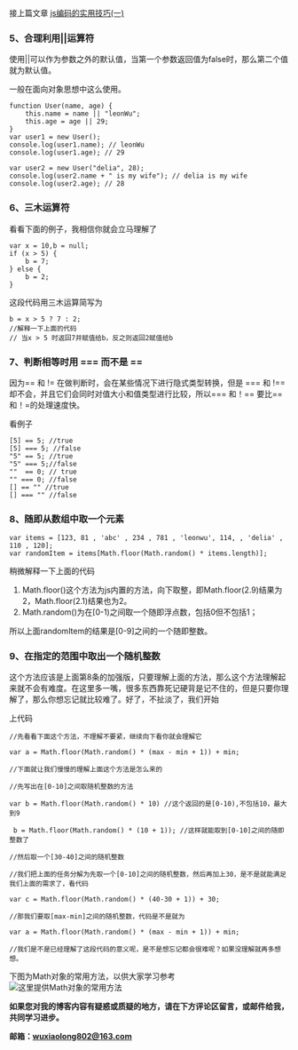 接上篇文章
[js编码的实用技巧(一)](http://blog.csdn.net/wxl1555/article/details/78711991)

### 5、合理利用||运算符

使用||可以作为参数之外的默认值，当第一个参数返回值为false时，那么第二个值就为默认值。

一般在面向对象思想中这么使用。
```
function User(name, age) {
    this.name = name || "leonWu";
    this.age = age || 29;
}
var user1 = new User();
console.log(user1.name); // leonWu
console.log(user1.age); // 29
 
var user2 = new User("delia", 28);
console.log(user2.name + " is my wife"); // delia is my wife
console.log(user2.age); // 28
```

### 6、三木运算符
看看下面的例子，我相信你就会立马理解了

```
var x = 10,b = null;
if (x > 5) {
    b = 7;
} else {
    b = 2;
}
```
这段代码用三木运算简写为

```
b = x > 5 ? 7 : 2;
//解释一下上面的代码
// 当x > 5 时返回7并赋值给b，反之则返回2赋值给b
```

### 7、判断相等时用 === 而不是 ==
因为== 和 != 在做判断时，会在某些情况下进行隐式类型转换，但是 === 和 !== 却不会，并且它们会同时对值大小和值类型进行比较，所以=== 和！== 要比== 和！=的处理速度快。

看例子


```
[5] == 5; //true
[5] === 5; //false
"5" == 5; //true
"5" === 5;//false
""  == 0; // true
"" === 0; //false
[] == "" //true
[] === "" //false

```
### 8、随即从数组中取一个元素

```
var items = [123, 81 , 'abc' , 234 , 781 , 'leonwu', 114, , 'delia' , 110 , 120];
var randomItem = items[Math.floor(Math.random() * items.length)];

```
稍微解释一下上面的代码

1. Math.floor()这个方法为js内置的方法，向下取整，即Math.floor(2.9)结果为2，Math.floor(2.1)结果也为2。
2. Math.random()为在[0-1)之间取一个随即浮点数，包括0但不包括1；

所以上面randomItem的结果是[0-9]之间的一个随即整数。

### 9、在指定的范围中取出一个随机整数
这个方法应该是上面第8条的加强版，只要理解上面的方法，那么这个方法理解起来就不会有难度。在这里多一嘴，很多东西靠死记硬背是记不住的，但是只要你理解了，那么你想忘记就比较难了。好了，不扯淡了，我们开始

上代码

```
//先看看下面这个方法，不理解不要紧，继续向下看你就会理解它

var a = Math.floor(Math.random() * (max - min + 1)) + min; 

//下面就让我们慢慢的理解上面这个方法是怎么来的

//先写出在[0-10]之间取随机整数的方法

var b = Math.floor(Math.random() * 10) //这个返回的是[0-10),不包括10，最大到9

 b = Math.floor(Math.random() * (10 + 1)); //这样就能取到[0-10]之间的随即整数了

//然后取一个[30-40]之间的随机整数

//我们把上面的任务分解为先取一个[0-10]之间的随机整数，然后再加上30，是不是就能满足我们上面的需求了，看代码

var c = Math.floor(Math.random() * (40-30 + 1)) + 30;

//那我们要取[max-min]之间的随机整数，代码是不是就为

var a = Math.floor(Math.random() * (max - min + 1)) + min;

//我们是不是已经理解了这段代码的意义呢，是不是想忘记都会很难呢？如果没理解就再多想想。

```
下图为Math对象的常用方法，以供大家学习参考
![这里提供Math对象的常用方法](http://olv6wm3nj.bkt.clouddn.com/17-12-6/53549635.jpg)





**如果您对我的博客内容有疑惑或质疑的地方，请在下方评论区留言，或邮件给我，共同学习进步。**

**邮箱：wuxiaolong802@163.com**
